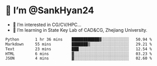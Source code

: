 # 👋 I’m @SankHyan24

- 👀 I’m interested in CG/CV/HPC...
- 🌱 I’m learning in State Key Lab of CAD&CG, Zhejiang University.

<!---
SankHyan24/SankHyan24 is a ✨ special ✨ repository because its `README.md` (this file) appears on your GitHub profile.
You can click the Preview link to take a look at your changes.
--->
<!--START_SECTION:waka-->

```txt
Python       1 hr 36 mins    ████████████▓░░░░░░░░░░░░   50.94 %
Markdown     55 mins         ███████▒░░░░░░░░░░░░░░░░░   29.21 %
Text         23 mins         ███░░░░░░░░░░░░░░░░░░░░░░   12.54 %
HTML         6 mins          ▓░░░░░░░░░░░░░░░░░░░░░░░░   03.23 %
JSON         4 mins          ▓░░░░░░░░░░░░░░░░░░░░░░░░   02.60 %
```

<!--END_SECTION:waka-->
